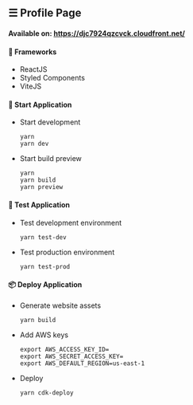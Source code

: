 ## ☰ Profile Page

#### Available on: https://djc7924qzcvck.cloudfront.net/

#### 🔨 Frameworks

- ReactJS
- Styled Components
- ViteJS

#### 🚀 Start Application

- Start development

  ```
  yarn
  yarn dev
  ```

- Start build preview

  ```
  yarn
  yarn build
  yarn preview
  ```

#### 🤖 Test Application

- Test development environment

  ```
  yarn test-dev
  ```

- Test production environment

  ```
  yarn test-prod
  ```

#### 📦 Deploy Application

- Generate website assets

  ```
  yarn build
  ```

- Add AWS keys

  ```
  export AWS_ACCESS_KEY_ID=
  export AWS_SECRET_ACCESS_KEY=
  export AWS_DEFAULT_REGION=us-east-1
  ```

- Deploy

  ```
  yarn cdk-deploy
  ```
